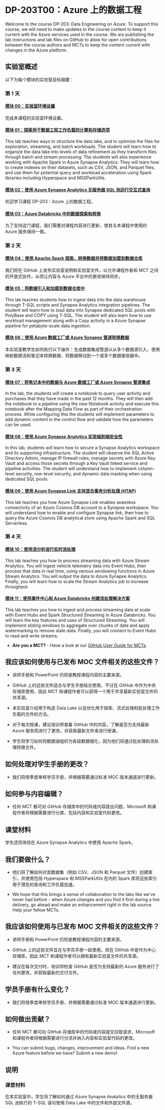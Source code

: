 # <a name="dp-203t00-data-engineering-on-azure"></a>DP-203T00：Azure 上的数据工程

Welcome to the course DP-203: Data Engineering on Azure. To support this course, we will need to make updates to the course content to keep it current with the Azure services used in the course.  We are publishing the lab instructions and lab files on GitHub to allow for open contributions between the course authors and MCTs to keep the content current with changes in the Azure platform.

## <a name="lab-overview"></a>实验室概述

以下为每个模块的实验室目标摘要：

### <a name="day-1"></a>第 1 天

#### <a name="module-00-lab-environment-setup"></a>[模块 00：实验室环境设置](Instructions/Labs/LAB_00_lab_setup_instructions.md)

完成本课程的实验室环境设置。

#### <a name="module-01-explore-compute-and-storage-options-for-data-engineering-workloads"></a>[模块 01：探索用于数据工程工作负载的计算和存储选项](Instructions/Labs/LAB_01_compute_and_storage_options.md)

This lab teaches ways to structure the data lake, and to optimize the files for exploration, streaming, and batch workloads. The student will learn how to organize the data lake into levels of data refinement as they transform files through batch and stream processing. The students will also experience working with Apache Spark in Azure Synapse Analytics.  They will learn how to create indexes on their datasets, such as CSV, JSON, and Parquet files, and use them for potential query and workload acceleration using Spark libraries including Hyperspace and MSSParkUtils.

#### <a name="module-02-run-interactive-queries-using-azure-synapse-analytics-serverless-sql-pools"></a>[模块 02：使用 Azure Synapse Analytics 无服务器 SQL 池运行交互式查询](Instructions/Labs/LAB_02_queries_using_serverless_sql_pools.md)

欢迎学习课程 DP-203：Azure 上的数据工程。

#### <a name="module-03-data-exploration-and-transformation-in-azure-databricks"></a>[模块 03：Azure Databricks 中的数据探索和转换](Instructions/Labs/LAB_03_data_transformation_in_databricks.md)

为了支持这门课程，我们需要对课程内容进行更新，使其与本课程中使用的 Azure 服务保持一致。

### <a name="day-2"></a>第 2 天

#### <a name="module-04-explore-transform-and-load-data-into-the-data-warehouse-using-apache-spark"></a>[模块 04：使用 Apache Spark 探索、转换数据并将数据加载到数据仓库](Instructions/Labs/LAB_04_data_warehouse_using_apache_spark.md)

我们将在 GitHub 上发布实验室说明和实验室文件，以允许课程作者和 MCT 之间的开放式协作，从而让内容与 Azure 平台中的更改保持同步。

#### <a name="module-05-ingest-and-load-data-into-the-data-warehouse"></a>[模块 05：将数据引入和加载到数据仓库中](Instructions/Labs/LAB_05_load_data_into_the_data_warehouse.md)

This lab teaches students how to ingest data into the data warehouse through T-SQL scripts and Synapse Analytics integration pipelines. The student will learn how to load data into Synapse dedicated SQL pools with PolyBase and COPY using T-SQL. The student will also learn how to use workload management along with a Copy activity in a Azure Synapse pipeline for petabyte-scale data ingestion.

#### <a name="module-06-transform-data-with-azure-data-factory-or-azure-synapse-pipelines"></a>[模块 06：使用 Azure 数据工厂或 Azure Synapse 管道转换数据](Instructions/Labs/LAB_06_transform_data_with_pipelines.md)

本实验室教学生如何执行以下操作：生成数据集成管道以从多个数据源引入、使用映射数据流和笔记本转换数据、将数据移动到一个或多个数据接收器中。

### <a name="day-3"></a>第 3 天

#### <a name="module-07-integrate-data-from-notebooks-with-azure-data-factory-or-azure-synapse-pipelines"></a>[模块 07：将笔记本中的数据与 Azure 数据工厂或 Azure Synapse 管道集成](Instructions/Labs/LAB_07_integrate_data_from_notebooks.md)

In the lab, the students will create a notebook to query user activity and purchases that they have made in the past 12 months. They will then add the notebook to a pipeline using the new Notebook activity and execute this notebook after the Mapping Data Flow as part of their orchestration process. While configuring this the students will implement parameters to add dynamic content in the control flow and validate how the parameters can be used.

#### <a name="module-08-end-to-end-security-with-azure-synapse-analytics"></a>[模块 08：使用 Azure Synapse Analytics 实现端到端安全性](Instructions/Labs/LAB_08_security_with_synapse_analytics.md)

In this lab, students will learn how to secure a Synapse Analytics workspace and its supporting infrastructure. The student will observe the SQL Active Directory Admin, manage IP firewall rules, manage secrets with Azure Key Vault and access those secrets through a Key Vault linked service and pipeline activities. The student will understand how to implement column-level security, row-level security, and dynamic data masking when using dedicated SQL pools.

#### <a name="module-09-support-hybrid-transactional-analytical-processing-htap-with-azure-synapse-link"></a>[模块 09：使用 Azure Synapse Link 支持混合事务分析处理 (HTAP)](Instructions/Labs/LAB_09_htap_with_azure_synapse_link.md)

This lab teaches you how Azure Synapse Link enables seamless connectivity of an Azure Cosmos DB account to a Synapse workspace. You will understand how to enable and configure Synapse link, then how to query the Azure Cosmos DB analytical store using Apache Spark and SQL Serverless.
### <a name="day-4"></a>第 4 天
#### <a name="module-10-real-time-stream-processing-with-stream-analytics"></a>[模块 10：使用流分析进行实时流处理](Instructions/Labs/LAB_10_stream_analytics.md)

This lab teaches you how to process streaming data with Azure Stream Analytics. You will ingest vehicle telemetry data into Event Hubs, then process that data in real time, using various windowing functions in Azure Stream Analytics. You will output the data to Azure Synapse Analytics. Finally, you will learn how to scale the Stream Analytics job to increase throughput.

#### <a name="module-11-create-a-stream-processing-solution-with-event-hubs-and-azure-databricks"></a>[模块 11：使用事件中心和 Azure Databricks 创建流处理解决方案](Instructions/Labs/LAB_11_stream_with_azure_databricks.md)

This lab teaches you how to ingest and process streaming data at scale with Event Hubs and Spark Structured Streaming in Azure Databricks. You will learn the key features and uses of Structured Streaming. You will implement sliding windows to aggregate over chunks of data and apply watermarking to remove stale data. Finally, you will connect to Event Hubs to read and write streams.

- <bpt id="p1">**</bpt>Are you a MCT?<ept id="p1">**</ept> - Have a look at our <bpt id="p1">[</bpt>GitHub User Guide for MCTs<ept id="p1">](https://microsoftlearning.github.io/MCT-User-Guide/)</ept>.
                                                                       
## <a name="how-should-i-use-these-files-relative-to-the-released-moc-files"></a>我应该如何使用与已发布 MOC 文件相关的这些文件？

- 讲师手册和 PowerPoint 仍将是教授课程内容的主要来源。

- GitHub 上的这些文件适合与学生手册结合使用，不过在 GitHub 中作为中央存储库使用，因此 MCT 和课程作者可以获得一个用于共享最新实验室文件的共享源。

- 本实验室介绍用于构造 Data Lake 以及优化用于探索、流式处理和批处理工作负载的文件的方法。

- 对于每次授课，建议培训师查看 GitHub 中的内容，了解是否为支持最新 Azure 服务而进行了更改，并获取最新文件来进行授课。

- 学生将学习如何将数据湖组织为各级数据细化，因为他们将通过批处理和流处理转换文件。

## <a name="what-about-changes-to-the-student-handbook"></a>如何处理对学生手册的更改？

- 我们将按季度审核学员手册，并根据需要通过标准 MOC 版本通道进行更新。

## <a name="how-do-i-contribute"></a>如何参与内容编辑？

- 任何 MCT 都可对 GitHub 存储库中的代码或内容提出问题，Microsoft 和课程作者将根据需要进行分类，包括内容和实验室代码更改。

## <a name="classroom-materials"></a>课堂材料

学生还将体验在 Azure Synapse Analytics 中使用 Apache Spark。

## <a name="what-are-we-doing"></a>我们要做什么？

- 他们将了解如何对其数据集（例如 CSV、JSON 和 Parquet 文件）创建索引，并使用包括 Hyperspace 和 MSSParkUtils 在内的 Spark 库将这些索引用于潜在的查询和工作负载加速。

- We hope that this brings a sense of collaboration to the labs like we've never had before - when Azure changes and you find it first during a live delivery, go ahead and make an enhancement right in the lab source.  Help your fellow MCTs.

## <a name="how-should-i-use-these-files-relative-to-the-released-moc-files"></a>我应该如何使用与已发布 MOC 文件相关的这些文件？

- 讲师手册和 PowerPoint 仍将是教授课程内容的主要来源。

- GitHub 上的这些文件旨在与学员手册一起使用，但在 GitHub 中是作为中心存储库，因此 MCT 和课程作者可以拥有最新实验室文件的共享源。

- 建议在每次交付时，培训师检查 GitHub 是否为支持最新的 Azure 服务进行了任何更改，并获取最新的交付文件。

## <a name="what-about-changes-to-the-student-handbook"></a>学员手册有什么变化？

- 我们将按季度审核学员手册，并根据需要通过标准 MOC 版本通道进行更新。

## <a name="how-do-i-contribute"></a>如何做出贡献？

- 任何 MCT 都可向 GitHub 存储库中的代码或内容提交拉取请求，Microsoft 和课程作者将根据需要进行分流并纳入内容和实验室代码的更改。

- You can submit bugs, changes, improvement and ideas.  Find a new Azure feature before we have?  Submit a new demo!

## <a name="notes"></a>说明

### <a name="classroom-materials"></a>课堂材料

在本实验室中，学生将了解如何通过 Azure Synapse Analytics 中的无服务器 SQL 池执行的 T-SQL 语句使用 Data Lake 中的文件和外部文件源。
